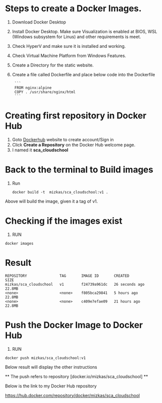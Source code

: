 # Steps to create a Docker Images.

1. Download Docker Desktop
2. Install Docker Desktop. Make sure Visualization is enabled at BIOS, WSL (Windows subsystem for Linus) and other requirements is meet. 
3. Check HyperV and make sure it is installed and working.
4. Check Virtual Machine Platform from Windows Features.
5. Create a Directory for the static website.
6. Create a file called Dockerfile and place below code into the Dockerfile

        ```
        FROM nginx:alpine
        COPY . /usr/share/nginx/html
        ```

# Creating first repository in Docker Hub
1. Goto  [Dockerhub](https://hub.docker.com/) website to create account/Sign in 
2. Click **Create a Repository** on the Docker Hub welcome page.
3. I named it **sca_cloudschool**

# Back to the terminal to Build images 
1. Run 
    ```
    docker build -t  mizkas/sca_cloudschool:v1 .
    ```

Above will build the image, given it a tag of v1.

# Checking if the images exist

1. RUN

```
docker images
```

# Result

```
REPOSITORY               TAG       IMAGE ID       CREATED          SIZE
mizkas/sca_cloudschool   v1        f24739a961dc   26 seconds ago   22.8MB
<none>                   <none>    f805bca29841   5 hours ago      22.8MB
<none>                   <none>    c409e7efae09   21 hours ago     22.8MB
```
# Push the Docker Image to Docker Hub

1. RUN 

```
docker push mizkas/sca_cloudschool:v1
```

Below result will display the other instructions


** The push refers to repository [docker.io/mizkas/sca_cloudschool] **

Below is the link to my Docker Hub repository

https://hub.docker.com/repository/docker/mizkas/sca_cloudschool
